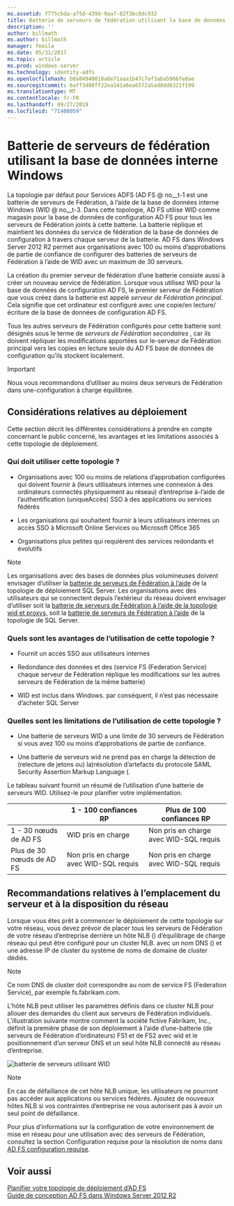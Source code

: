 ```yaml
---
ms.assetid: f775cbda-a75d-439d-9aa7-82f3bc8dc932
title: Batterie de serveurs de fédération utilisant la base de données interne Windows
description: ''
author: billmath
ms.author: billmath
manager: femila
ms.date: 05/31/2017
ms.topic: article
ms.prod: windows-server
ms.technology: identity-adfs
ms.openlocfilehash: b0a84940018a0e71aaa1b47c7af3aba5966fe0ae
ms.sourcegitcommit: 6aff3d88ff22ea141a6ea6572a5ad8dd6321f199
ms.translationtype: MT
ms.contentlocale: fr-FR
ms.lasthandoff: 09/27/2019
ms.locfileid: "71408059"
---
```

# <a name="federation-server-farm-using-wid"></a>Batterie de serveurs de fédération utilisant la base de données interne Windows

La topologie par défaut pour Services ADFS \(AD FS @ no__t-1 est une batterie de serveurs de Fédération, à l’aide de la base de données interne Windows \(WID @ no__t-3. Dans cette topologie, AD FS utilise WID comme magasin pour la base de données de configuration AD FS pour tous les serveurs de Fédération joints à cette batterie. La batterie réplique et maintient les données du service de fédération de la base de données de configuration à travers chaque serveur de la batterie. AD FS dans Windows Server 2012 R2 permet aux organisations avec 100 ou moins d’approbations de partie de confiance de configurer des batteries de serveurs de Fédération à l’aide de WID avec un maximum de 30 serveurs.  
  
La création du premier serveur de fédération d’une batterie consiste aussi à créer un nouveau service de fédération. Lorsque vous utilisez WID pour la base de données de configuration AD FS, le premier serveur de Fédération que vous créez dans la batterie est appelé *serveur de Fédération principal*. Cela signifie que cet ordinateur est configuré avec une copie\/en lecture/écriture de la base de données de configuration AD FS.  
  
Tous les autres serveurs de Fédération configurés pour cette batterie sont désignés sous le terme de *serveurs de Fédération secondaires* , car ils doivent répliquer les modifications apportées sur le\-serveur de Fédération principal vers les copies en lecture seule du AD FS base de données de configuration qu’ils stockent localement.  
  
> [!IMPORTANT]  
> Nous vous recommandons d’utiliser au moins deux serveurs de Fédération dans une\-configuration à charge équilibrée.  
  
## <a name="deployment-considerations"></a>Considérations relatives au déploiement  
Cette section décrit les différentes considérations à prendre en compte concernant le public concerné, les avantages et les limitations associés à cette topologie de déploiement.  
  
### <a name="who-should-use-this-topology"></a>Qui doit utiliser cette topologie ?  
  
-   Organisations avec 100 ou moins de relations d’approbation configurées qui doivent fournir à \(leurs utilisateurs internes une connexion à des ordinateurs connectés physiquement au réseau\) d’entreprise à\-l’aide de l’authentification \(uniqueAccès\) SSO à des applications ou services fédérés  
  
-   Les organisations qui souhaitent fournir à leurs utilisateurs internes un accès SSO à Microsoft Online Services ou Microsoft Office 365  
  
-   Organisations plus petites qui requièrent des services redondants et évolutifs  
  
> [!NOTE]  
> Les organisations avec des bases de données plus volumineuses doivent envisager d’utiliser la [batterie de serveurs de Fédération à l’aide](Federation-Server-Farm-Using-SQL-Server.md) de la topologie de déploiement SQL Server. Les organisations avec des utilisateurs qui se connectent depuis l’extérieur du réseau doivent envisager d’utiliser soit la [batterie de serveurs de Fédération à l’aide de la topologie wid et proxys,](Federation-Server-Farm-Using-WID-and-Proxies.md) soit la [batterie de serveurs de Fédération à l’aide](Federation-Server-Farm-Using-SQL-Server.md) de la topologie de SQL Server.  
  
### <a name="what-are-the-benefits-of-using-this-topology"></a>Quels sont les avantages de l’utilisation de cette topologie ?  
  
-   Fournit un accès SSO aux utilisateurs internes  
  
-   Redondance des données et des \(service FS (Federation Service) chaque serveur de Fédération réplique les modifications sur les autres serveurs de Fédération de la même batterie\)  
  
-   WID est inclus dans Windows. par conséquent, il n’est pas nécessaire d’acheter SQL Server  
  
### <a name="what-are-the-limitations-of-using-this-topology"></a>Quelles sont les limitations de l’utilisation de cette topologie ?  
  
-   Une batterie de serveurs WID a une limite de 30 serveurs de Fédération si vous avez 100 ou moins d’approbations de partie de confiance.  
  
-   Une batterie de serveurs wid ne prend pas en charge la détection de \(relecture de jetons ou\) la\)résolution d’artefacts du protocole SAML Security Assertion Markup Language \(.  
  
Le tableau suivant fournit un résumé de l’utilisation d’une batterie de serveurs WID.  Utilisez-le pour planifier votre implémentation.  
  
|| 1 \- 100 confiances RP | Plus de 100 confiances RP |
| --- | --- | --- |
|1 \- 30 nœuds de AD FS|WID pris en charge|Non pris en charge avec WID-SQL requis 
|Plus de 30 nœuds de AD FS|Non pris en charge avec WID-SQL requis|Non pris en charge avec WID-SQL requis  
  
## <a name="server-placement-and-network-layout-recommendations"></a>Recommandations relatives à l’emplacement du serveur et à la disposition du réseau  
Lorsque vous êtes prêt à commencer le déploiement de cette topologie sur votre réseau, vous devez prévoir de placer tous les serveurs de Fédération de votre réseau d’entreprise derrière un hôte NLB \(\) d’équilibrage de charge réseau qui peut être configuré pour un cluster NLB. avec un nom DNS \(\) et une adresse IP de cluster du système de noms de domaine de cluster dédiés.  
  
> [!NOTE]  
> Ce nom DNS de cluster doit correspondre au nom de service FS (Federation Service), par exemple fs.fabrikam.com.  
  
L’hôte NLB peut utiliser les paramètres définis dans ce cluster NLB pour allouer des demandes du client aux serveurs de Fédération individuels. L’illustration suivante montre comment la société fictive Fabrikam, Inc., définit la première phase de son déploiement à l’aide d’une\-batterie \(de serveurs de Fédération d’ordinateurs\) FS1 et de FS2 avec wid et le positionnement d’un serveur DNS et un seul hôte NLB connecté au réseau d’entreprise.  
  
![batterie de serveurs utilisant WID](media/FarmWID.gif)  
  
> [!NOTE]  
> En cas de défaillance de cet hôte NLB unique, les utilisateurs ne pourront pas accéder aux applications ou services fédérés. Ajoutez de nouveaux hôtes NLB si vos contraintes d’entreprise ne vous autorisent pas à avoir un seul point de défaillance.  
  
Pour plus d’informations sur la configuration de votre environnement de mise en réseau pour une utilisation avec des serveurs de Fédération, consultez la section Configuration requise pour la résolution de noms dans [AD FS configuration requise](AD-FS-Requirements.md).  
  
## <a name="see-also"></a>Voir aussi  
[Planifier votre topologie de déploiement d’AD FS](Plan-Your-AD-FS-Deployment-Topology.md)  
[Guide de conception AD FS dans Windows Server 2012 R2](AD-FS-Design-Guide-in-Windows-Server-2012-R2.md)  
  

